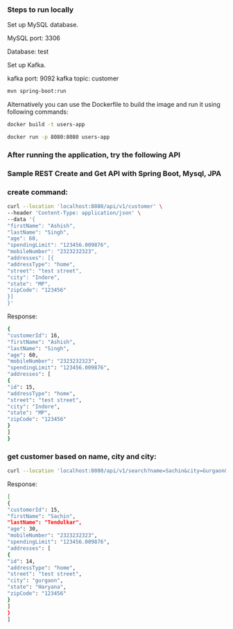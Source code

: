 ### Steps to run locally
Set up MySQL database. 

MySQL port: 3306

Database: test

Set up Kafka.

kafka port: 9092
kafka topic: customer

```bash
mvn spring-boot:run
```
Alternatively you can use the Dockerfile to build the image and run it using following commands:
```bash
docker build -t users-app
```
```bash
docker run -p 8080:8080 users-app
```

### After running the application, try the following API

### Sample REST Create and Get API with Spring Boot, Mysql, JPA

### create command:

```bash
curl --location 'localhost:8080/api/v1/customer' \
--header 'Content-Type: application/json' \
--data '{
"firstName": "Ashish",
"lastName": "Singh",
"age": 60,
"spendingLimit": "123456.009876",
"mobileNumber": "2323232323",
"addresses": [{
"addressType": "home",
"street": "test street",
"city": "Indore",
"state": "MP",
"zipCode": "123456"
}]
}'
```



Response:

```bash
{
"customerId": 16,
"firstName": "Ashish",
"lastName": "Singh",
"age": 60,
"mobileNumber": "2323232323",
"spendingLimit": "123456.009876",
"addresses": [
{
"id": 15,
"addressType": "home",
"street": "test street",
"city": "Indore",
"state": "MP",
"zipCode": "123456"
}
]
}
```


### get customer based on name, city and city:

```bash
curl --location 'localhost:8080/api/v1/search?name=Sachin&city=Gurgaon&state=Haryana'
```


Response:

```bash
[
{
"customerId": 15,
"firstName": "Sachin",
"lastName": "Tendulkar",
"age": 30,
"mobileNumber": "2323232323",
"spendingLimit": "123456.009876",
"addresses": [
{
"id": 14,
"addressType": "home",
"street": "test street",
"city": "gurgaon",
"state": "Haryana",
"zipCode": "123456"
}
]
}
]
```

